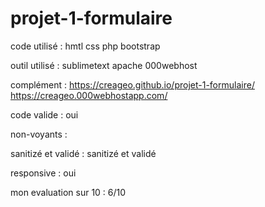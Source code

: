# projet-1-formulaire

code utilisé : hmtl css php bootstrap

outil utilisé : sublimetext apache 000webhost 

complément : https://creageo.github.io/projet-1-formulaire/ https://creageo.000webhostapp.com/

code valide : oui

non-voyants : 

sanitizé et validé : sanitizé et validé

responsive : oui

mon evaluation sur 10 : 6/10
